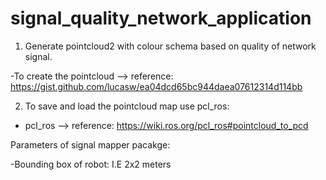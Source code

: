 # signal_quality_network_application

1) Generate pointcloud2 with colour schema based on quality of network signal.

  -To create the pointcloud --> reference: https://gist.github.com/lucasw/ea04dcd65bc944daea07612314d114bb
  
 2) To save and load the pointcloud map use pcl_ros:
 
  - pcl_ros --> reference: https://wiki.ros.org/pcl_ros#pointcloud_to_pcd
 
 Parameters of signal mapper pacakge:
 
  -Bounding box of robot: I.E 2x2 meters
 
